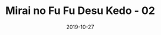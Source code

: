 ---
layout: post
title:  "Mirai no Fu Fu Desu Kedo - 02"
date:   2019-10-27
excerpt: "Tsundere x Tsundere"
tags: ["miraifuufu"]
image: "https://s0.mangadex.org/data/0bdfd5cbd92f16cd0b5b91758723c83b/H17.jpg"

down_link: "https://www.perpusindo.info/berkas/exfaTuow"
read_links:
  - 
    text: "NSSKL Reader"
    link: "https://baca.nerjemah.in/baca/3"
  - 
    link: "https://mangadex.org/chapter/735434"
    text: "MangaDex"
---